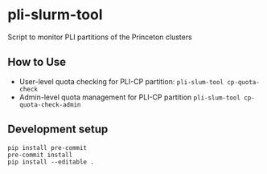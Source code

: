 # pli-slurm-tool

Script to monitor PLI partitions of the Princeton clusters

## How to Use
* User-level quota checking for PLI-CP partition: `pli-slum-tool cp-quota-check`
* Admin-level quota management for PLI-CP partition `pli-slum-tool cp-quota-check-admin`

## Development setup

```
pip install pre-commit
pre-commit install
pip install --editable .
```
